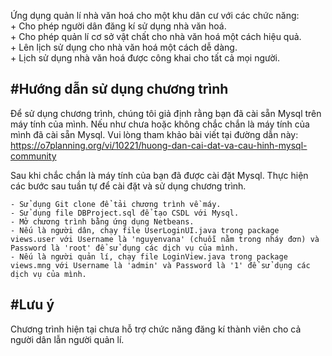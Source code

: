 Ứng dụng quản lí nhà văn hoá cho một khu dân cư với các chức năng:  
      + Cho phép người dân đăng kí sử dụng nhà văn hoá.  
      + Cho phép quản lí cơ sở vật chất cho nhà văn hoá một cách hiệu quả.  
      + Lên lịch sử dụng cho nhà văn hoá một cách dễ dàng.  
      + Lịch sử dụng nhà văn hoá được công khai cho tất cả mọi người.

#Hướng dẫn sử dụng chương trình </br>
-
Để sử dụng chương trình, chúng tôi giả định rằng bạn đã cài sẵn Mysql trên máy tính của mình.
Nếu như chưa hoặc không chắc chắn là máy tính của mình đã cài sẵn Mysql. Vui lòng tham khảo bài viết tại đường dẫn này: <br>https://o7planning.org/vi/10221/huong-dan-cai-dat-va-cau-hinh-mysql-community</br>
      
Sau khi chắc chắn là máy tính của bạn đã được cài đặt Mysql. Thực hiện các bước sau tuần tự để cài đặt và sử dụng chương trình.

```
- Sử dụng Git clone để tải chương trình về máy.
- Sử dụng file DBProject.sql để tạo CSDL với Mysql. 
- Mở chương trình bằng ứng dụng Netbeans. 
- Nếu là người dân, chạy file UserLoginUI.java trong package views.user với Username là 'nguyenvana' (chuỗi nằm trong nháy đơn) và Password là 'root' để sử dụng các dịch vụ của mình.
- Nếu là người quản lí, chạy file LoginView.java trong package views.mng với Username là 'admin' và Password là '1' để sử dụng các dịch vụ của mình.
```
#Lưu ý
-
Chương trình hiện tại chưa hỗ trợ chức năng đăng kí thành viên cho cả người dân lẫn người quản lí.
